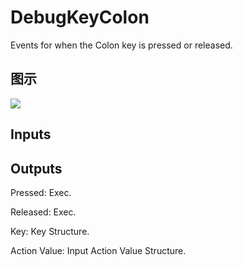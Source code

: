 # DebugKeyColon

Events for when the Colon key is pressed or released.

## 图示

![]($-20221218-19191841.png)

## Inputs

## Outputs

Pressed: Exec.

Released: Exec.

Key: Key Structure.

Action Value: Input Action Value Structure.

